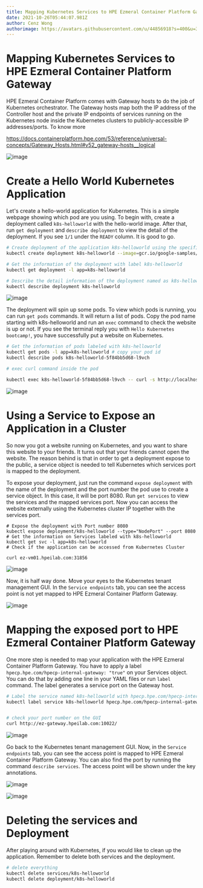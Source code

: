 ```yaml
---
title: Mapping Kubernetes Services to HPE Ezmeral Container Platform Gateway
date: 2021-10-26T05:44:07.981Z
author: Cenz Wong
authorimage: https://avatars.githubusercontent.com/u/44856918?s=400&u=37bb095377cd6b4ad21c3a7ab8b5afe185a46941&v=4
---
```

# Mapping Kubernetes Services to HPE Ezmeral Container Platform Gateway


HPE Ezmeral Container Platform comes with Gateway hosts to do the job of Kubernetes orchestrator. The Gateway hosts map both the IP address of the Controller host and the private IP endpoints of services running on the Kubernetes node inside the Kubernetes clusters to publicly-accessible IP addresses/ports. To know more


https://docs.containerplatform.hpe.com/53/reference/universal-concepts/Gateway_Hosts.html#v52_gateway-hosts__logical




![image](https://user-images.githubusercontent.com/72959956/138654527-77f3bf2c-f001-4fc7-88f3-d17436368dc3.png)



# Create a Hello World Kubernetes Application



Let's create a hello-world application for Kubernetes. This is a simple webpage showing which pod are you using. To begin with, create a deployment called `k8s-helloworld` with the hello-world image. After that, run `get deployment` and `describe deployment` to view the detail of the deployment. If you see `1/1` under the `READY` column. It is good to go.



```bash
# Create deployment of the application k8s-helloworld using the specific image
kubectl create deployment k8s-helloworld --image=gcr.io/google-samples/kubernetes-bootcamp:v1

# Get the information of the deployment with label k8s-helloworld
kubectl get deployment -l app=k8s-helloworld

# Describe the detail information of the deployment named as k8s-helloworld
kubectl describe deployment k8s-helloworld
```


![image](https://user-images.githubusercontent.com/72959956/138656214-73c9418f-e291-4678-b3a2-c318a318d325.png)



The deployment will spin up some pods. To view which pods is running, you can run `get pods` commands. It will return a list of pods. Copy the pod name starting with k8s-helloworld and run an `exec` command to check the website is up or not. If you see the terminal reply you with `Hello Kubernetes bootcamp!`, you have successfully put a website on Kubernetes.



```bash
# Get the information of pods labeled with k8s-helloworld
kubectl get pods -l app=k8s-helloworld # copy your pod id
kubectl describe pods k8s-helloworld-5f84bb5d68-l9vch 

# exec curl command inside the pod

kubectl exec k8s-helloworld-5f84bb5d68-l9vch -- curl -s http://localhost:8080
```


![image](https://user-images.githubusercontent.com/72959956/138670950-75f96e40-3bc6-4ef6-aff6-578f45b90c04.png)




# Using a Service to Expose an Application in a Cluster



So now you got a website running on Kubernetes, and you want to share this website to your friends. It turns out that your friends cannot open the website. The reason behind is that in order to get a deployment expose to the public, a service object is needed to tell Kubernetes which services port is mapped to the deployment.

To expose your deployment, just run the command `expose deployment` with the name of the deployment and the port number the pod use to create a service object. In this case, it will be port 8080. Run `get services` to view the services and the mapped services port. Now you can access the website externally using the Kubernetes cluster IP together with the services port.



```
# Expose the deployment with Port number 8080
kubectl expose deployment/k8s-helloworld --type="NodePort" --port 8080
# Get the information on Services labeled with k8s-helloworld
kubectl get svc -l app=k8s-helloworld
# Check if the application can be accessed from Kubernetes Cluster

curl ez-vm01.hpeilab.com:31856
```


![image](https://user-images.githubusercontent.com/72959956/138665803-dea57cb9-1209-4b55-810a-5d564ea2b7e5.png)



Now, it is half way done. Move your eyes to the Kubernetes tenant management GUI. In the `Service endpoints` tab, you can see the access point is not yet mapped to HPE Ezmeral Container Platform Gateway.



![image](https://user-images.githubusercontent.com/72959956/138668470-ce8b6846-5fb4-4494-9a90-24aa2be73456.png)



# Mapping the exposed port to HPE Ezmeral Container Platform Gateway



One more step is needed to map your application with the HPE Ezmeral Container Platform Gateway. You have to apply a label `hpecp.hpe.com/hpecp-internal-gateway: "true"` on your Services object. You can do that by adding one line in your YAML files or run `label` command.  The label generates a service port on the Gateway host.




```bash
# Label the service named k8s-helloworld with hpecp.hpe.com/hpecp-internal-gateway=true
kubectl label service k8s-helloworld hpecp.hpe.com/hpecp-internal-gateway=true


# check your port number on the GUI
curl http://ez-gateway.hpeilab.com:10022/
```



![image](https://user-images.githubusercontent.com/72959956/138669273-fa2969b3-61f3-4bae-a2f6-66425daf0a7b.png)




Go back to the Kubernetes tenant management GUI. Now, in the `Service endpoints` tab, you can see the access point is mapped to HPE Ezmeral Container Platform Gateway. You can also find the port by running the command `describe services`. The access point will be shown under the key annotations.



![image](https://user-images.githubusercontent.com/72959956/138668836-0313c1c5-e720-4575-a759-842c85d5502c.png)



![image](https://user-images.githubusercontent.com/72959956/138810536-f1255048-2d91-44eb-ba33-ccc4bc52ca1e.png)





# Deleting the services and Deployment



After playing around with Kubernetes, if you would like to clean up the application. Remember to delete both services and the deployment.



```bash
# delete everything
kubectl delete services/k8s-helloworld
kubectl delete deployment/k8s-helloworld
```

